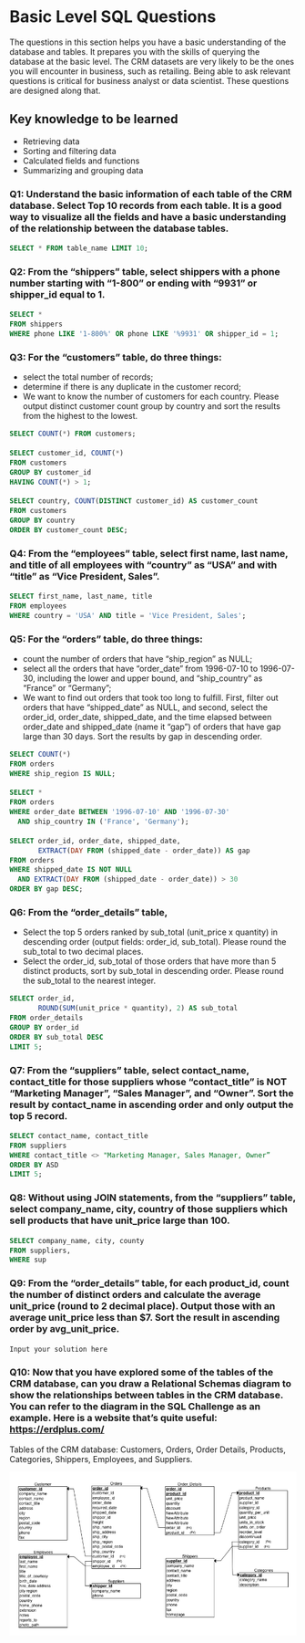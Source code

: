 # Basic Level SQL Questions
The questions in this section helps you have a basic understanding of the database and tables. It prepares you with the skills of querying the database at the basic level. The CRM datasets are very likely to be the ones you will encounter in business, such as retailing. Being able to ask relevant questions is critical for business analyst or data scientist. These questions are designed along that.

## Key knowledge to be learned
+ Retrieving data
+ Sorting and filtering data
+ Calculated fields and functions
+ Summarizing and grouping data


### Q1: Understand the basic information of each table of the CRM database. Select Top 10 records from each table. It is a good way to visualize all the fields and have a basic understanding of the relationship between the database tables. 

```sql
SELECT * FROM table_name LIMIT 10;

```

### Q2: From the “shippers” table, select shippers with a phone number starting with “1-800” or ending with “9931” or shipper_id equal to 1.

```sql
SELECT *
FROM shippers
WHERE phone LIKE '1-800%' OR phone LIKE '%9931' OR shipper_id = 1;

```

### Q3: For the “customers” table, do three things: 
+ select the total number of records; 
+ determine if there is any duplicate in the customer record; 
+ We want to know the number of customers for each country. Please output distinct customer count group by country and sort the results from the highest to the lowest.

```sql
SELECT COUNT(*) FROM customers;

SELECT customer_id, COUNT(*)
FROM customers
GROUP BY customer_id
HAVING COUNT(*) > 1;

SELECT country, COUNT(DISTINCT customer_id) AS customer_count
FROM customers
GROUP BY country
ORDER BY customer_count DESC;

```

### Q4: From the “employees” table, select first name, last name, and title of all employees with “country” as “USA” and with “title” as “Vice President, Sales”. 

```sql
SELECT first_name, last_name, title
FROM employees
WHERE country = 'USA' AND title = 'Vice President, Sales';

```

### Q5: For the “orders” table, do three things: 
+ count the number of orders that have “ship_region” as NULL; 
+ select all the orders that have “order_date” from 1996-07-10 to 1996-07-30, including the lower and upper bound, and “ship_country” as “France” or “Germany”;
+ We want to find out orders that took too long to fulfill. First, filter out orders that have “shipped_date” as NULL, and second, select the order_id, order_date, shipped_date, and the time elapsed between order_date and shipped_date (name it “gap”) of orders that have gap large than 30 days. Sort the results by gap in descending order.

```sql
SELECT COUNT(*)
FROM orders
WHERE ship_region IS NULL;

SELECT *
FROM orders
WHERE order_date BETWEEN '1996-07-10' AND '1996-07-30'
  AND ship_country IN ('France', 'Germany');

SELECT order_id, order_date, shipped_date, 
       EXTRACT(DAY FROM (shipped_date - order_date)) AS gap
FROM orders
WHERE shipped_date IS NOT NULL
  AND EXTRACT(DAY FROM (shipped_date - order_date)) > 30
ORDER BY gap DESC;

```

### Q6:   From the “order_details” table, 
+ Select the top 5 orders ranked by sub_total (unit_price x quantity) in descending order (output fields: order_id, sub_total). Please round the sub_total to two decimal places.
+ Select the order_id, sub_total of those orders that have more than 5 distinct products, sort by sub_total in descending order. Please round the sub_total to the nearest integer.

```sql
SELECT order_id, 
       ROUND(SUM(unit_price * quantity), 2) AS sub_total
FROM order_details
GROUP BY order_id
ORDER BY sub_total DESC
LIMIT 5;

```

### Q7:   From the “suppliers” table, select contact_name, contact_title for those suppliers whose “contact_title” is NOT “Marketing Manager”, “Sales Manager”, and “Owner”. Sort the result by contact_name in ascending order and only output the top 5 record.

```sql
SELECT contact_name, contact_title
FROM suppliers
WHERE contact_title <> "Marketing Manager, Sales Manager, Owner”
ORDER BY ASD
LIMIT 5;
```

### Q8: Without using JOIN statements, from the “suppliers” table, select company_name, city, country of those suppliers which sell products that have unit_price large than 100.

```sql
SELECT company_name, city, county
FROM suppliers,
WHERE sup
```

### Q9: From the “order_details” table, for each product_id, count the number of distinct orders and calculate the average unit_price (round to 2 decimal place). Output those with an average unit_price less than $7. Sort the result in ascending order by avg_unit_price.

```sql
Input your solution here
```

### Q10: Now that you have explored some of the tables of the CRM database, can you draw a Relational Schemas diagram to show the relationships between tables in the CRM database. You can refer to the diagram in the SQL Challenge as an example. Here is a website that’s quite useful: https://erdplus.com/

Tables of the CRM database: Customers, Orders, Order Details, Products, Categories, Shippers, Employees, and Suppliers.

![alt text](image.png)
